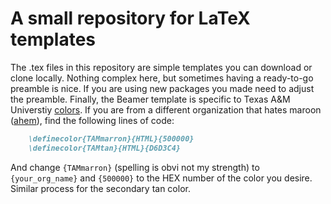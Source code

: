 # A small repository for LaTeX templates

The .tex files in this repository are simple templates you can download or clone locally. Nothing complex here, but
sometimes having a ready-to-go preamble is nice. If you are using new packages you made need to adjust the preamble. Finally, 
the Beamer template is specific to Texas A&M Universtiy [colors](https://brandguide.tamu.edu/web/web-color-palette.html). If you
are from a different organization that hates maroon ([ahem](https://www.utexas.edu/)), find the following lines of code:
```markdown
    \definecolor{TAMmarron}{HTML}{500000}
    \definecolor{TAMtan}{HTML}{D6D3C4}
```
And change `{TAMmarron}` (spelling is obvi not my strength) to `{your_org_name}` and `{500000}` to the HEX number of the color you desire. Similar process for the secondary tan color.